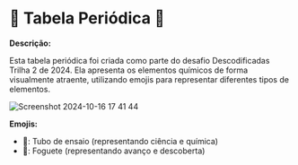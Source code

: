 # 🧪 Tabela Periódica 🚀

**Descrição:**

Esta tabela periódica foi criada como parte do desafio Descodificadas Trilha 2 de 2024. Ela apresenta os elementos químicos de forma visualmente atraente, utilizando emojis para representar diferentes tipos de elementos.

![Screenshot 2024-10-16 17 41 44](https://github.com/user-attachments/assets/2b4ea89f-8264-4cb0-b7b8-99d291ee7898)

**Emojis:**

* 🧪: Tubo de ensaio (representando ciência e química)
* 🚀: Foguete (representando avanço e descoberta)